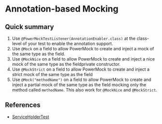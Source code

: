 # Annotation-based Mocking #

## Quick summary ##

  1. Use `@PowerMockTestListener(AnnotationEnabler.class)` at the class-level of your test to enable the annotation support.
  1. Use `@Mock` on a field to allow PowerMock to create and inject a mock of the same type as the field.
  1. Use `@MockNice` on a field to allow PowerMock to create and inject a nice mock of the same type as the fieldprivate constructor.
  1. Use `@MockStrict` on a field to allow PowerMock to create and inject a strict mock of the same type as the field
  1. Use `@Mock("methodName")` on a field to allow PowerMock to create and inject a partial mock of the same type as the field mocking only the method called `methodName`. This also work for `@MockNice` and `@MockStrict`.

## References ##

  * [ServiceHolderTest](https://github.com/powermock/powermock-examples-maven/tree/master/DocumentationExamples/src/test/java/powermock/examples/bypassencapsulation/ServiceHolderTest.java)